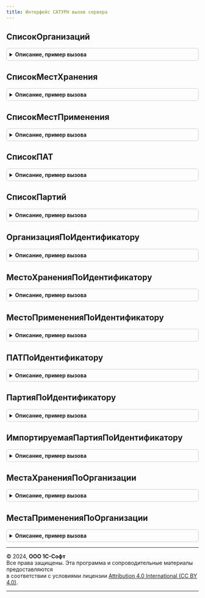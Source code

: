 ```yaml
---
title: Интерфейс САТУРН вызов сервера
---
```



## СписокОрганизаций
<details style="margin: 1em 0; padding: 0.5em; border: 1px solid #ccc; border-radius: 6px;">

<summary style="font-weight: bold; cursor: pointer;">Описание, пример вызова</summary>

```bsl

Функция СписокОрганизаций(ПараметрыПоиска, НомерСтраницы = 1, КоличествоЭлементовНаСтранице = 100) Экспорт
```

Пример вызова
```bsl
Результат = ИнтерфейсСАТУРНВызовСервера.СписокОрганизаций(ПараметрыПоиска, НомерСтраницы, КоличествоЭлементовНаСтранице);
```
</details>

## СписокМестХранения
<details style="margin: 1em 0; padding: 0.5em; border: 1px solid #ccc; border-radius: 6px;">

<summary style="font-weight: bold; cursor: pointer;">Описание, пример вызова</summary>

```bsl

Функция СписокМестХранения(ПараметрыПоиска, НомерСтраницы = 1, КоличествоЭлементовНаСтранице = 100) Экспорт
```

Пример вызова
```bsl
Результат = ИнтерфейсСАТУРНВызовСервера.СписокМестХранения(ПараметрыПоиска, НомерСтраницы, КоличествоЭлементовНаСтранице);
```
</details>

## СписокМестПрименения
<details style="margin: 1em 0; padding: 0.5em; border: 1px solid #ccc; border-radius: 6px;">

<summary style="font-weight: bold; cursor: pointer;">Описание, пример вызова</summary>

```bsl

Функция СписокМестПрименения(ПараметрыПоиска, НомерСтраницы = 1, КоличествоЭлементовНаСтранице = 100) Экспорт
```

Пример вызова
```bsl
Результат = ИнтерфейсСАТУРНВызовСервера.СписокМестПрименения(ПараметрыПоиска, НомерСтраницы, КоличествоЭлементовНаСтранице);
```
</details>

## СписокПАТ
<details style="margin: 1em 0; padding: 0.5em; border: 1px solid #ccc; border-radius: 6px;">

<summary style="font-weight: bold; cursor: pointer;">Описание, пример вызова</summary>

```bsl

Функция СписокПАТ(ПараметрыПоиска, НомерСтраницы = 1, КоличествоЭлементовНаСтранице = 100) Экспорт
```

Пример вызова
```bsl
Результат = ИнтерфейсСАТУРНВызовСервера.СписокПАТ(ПараметрыПоиска, НомерСтраницы, КоличествоЭлементовНаСтранице);
```
</details>

## СписокПартий
<details style="margin: 1em 0; padding: 0.5em; border: 1px solid #ccc; border-radius: 6px;">

<summary style="font-weight: bold; cursor: pointer;">Описание, пример вызова</summary>

```bsl

Функция СписокПартий(ПараметрыПоиска, НомерСтраницы = 1, КоличествоЭлементовНаСтранице = 100) Экспорт
```

Пример вызова
```bsl
Результат = ИнтерфейсСАТУРНВызовСервера.СписокПартий(ПараметрыПоиска, НомерСтраницы, КоличествоЭлементовНаСтранице);
```
</details>

## ОрганизацияПоИдентификатору
<details style="margin: 1em 0; padding: 0.5em; border: 1px solid #ccc; border-radius: 6px;">

<summary style="font-weight: bold; cursor: pointer;">Описание, пример вызова</summary>

```bsl

Функция ОрганизацияПоИдентификатору(Идентификатор) Экспорт
```

Пример вызова
```bsl
Результат = ИнтерфейсСАТУРНВызовСервера.ОрганизацияПоИдентификатору(Идентификатор) 
```
</details>

## МестоХраненияПоИдентификатору
<details style="margin: 1em 0; padding: 0.5em; border: 1px solid #ccc; border-radius: 6px;">

<summary style="font-weight: bold; cursor: pointer;">Описание, пример вызова</summary>

```bsl

Функция МестоХраненияПоИдентификатору(Идентификатор) Экспорт
```

Пример вызова
```bsl
Результат = ИнтерфейсСАТУРНВызовСервера.МестоХраненияПоИдентификатору(Идентификатор) 
```
</details>

## МестоПримененияПоИдентификатору
<details style="margin: 1em 0; padding: 0.5em; border: 1px solid #ccc; border-radius: 6px;">

<summary style="font-weight: bold; cursor: pointer;">Описание, пример вызова</summary>

```bsl

Функция МестоПримененияПоИдентификатору(Идентификатор) Экспорт
```

Пример вызова
```bsl
Результат = ИнтерфейсСАТУРНВызовСервера.МестоПримененияПоИдентификатору(Идентификатор) 
```
</details>

## ПАТПоИдентификатору
<details style="margin: 1em 0; padding: 0.5em; border: 1px solid #ccc; border-radius: 6px;">

<summary style="font-weight: bold; cursor: pointer;">Описание, пример вызова</summary>

```bsl

Функция ПАТПоИдентификатору(Идентификатор) Экспорт
```

Пример вызова
```bsl
Результат = ИнтерфейсСАТУРНВызовСервера.ПАТПоИдентификатору(Идентификатор) 
```
</details>

## ПартияПоИдентификатору
<details style="margin: 1em 0; padding: 0.5em; border: 1px solid #ccc; border-radius: 6px;">

<summary style="font-weight: bold; cursor: pointer;">Описание, пример вызова</summary>

```bsl

Функция ПартияПоИдентификатору(Идентификатор) Экспорт
```

Пример вызова
```bsl
Результат = ИнтерфейсСАТУРНВызовСервера.ПартияПоИдентификатору(Идентификатор) 
```
</details>

## ИмпортируемаяПартияПоИдентификатору
<details style="margin: 1em 0; padding: 0.5em; border: 1px solid #ccc; border-radius: 6px;">

<summary style="font-weight: bold; cursor: pointer;">Описание, пример вызова</summary>

```bsl

Функция ИмпортируемаяПартияПоИдентификатору(Идентификатор) Экспорт
```

Пример вызова
```bsl
Результат = ИнтерфейсСАТУРНВызовСервера.ИмпортируемаяПартияПоИдентификатору(Идентификатор) 
```
</details>

## МестаХраненияПоОрганизации
<details style="margin: 1em 0; padding: 0.5em; border: 1px solid #ccc; border-radius: 6px;">

<summary style="font-weight: bold; cursor: pointer;">Описание, пример вызова</summary>

```bsl

Функция МестаХраненияПоОрганизации(ИдентификаторОрганизации, НомерСтраницы = 1, КоличествоЭлементовНаСтранице = 0) Экспорт
```

Пример вызова
```bsl
Результат = ИнтерфейсСАТУРНВызовСервера.МестаХраненияПоОрганизации(ИдентификаторОрганизации, НомерСтраницы, КоличествоЭлементовНаСтранице);
```
</details>

## МестаПримененияПоОрганизации
<details style="margin: 1em 0; padding: 0.5em; border: 1px solid #ccc; border-radius: 6px;">

<summary style="font-weight: bold; cursor: pointer;">Описание, пример вызова</summary>

```bsl

Функция МестаПримененияПоОрганизации(ИдентификаторОрганизации, НомерСтраницы = 1, КоличествоЭлементовНаСтранице = 0) Экспорт
```

Пример вызова
```bsl
Результат = ИнтерфейсСАТУРНВызовСервера.МестаПримененияПоОрганизации(ИдентификаторОрганизации, НомерСтраницы, КоличествоЭлементовНаСтранице);
```
</details>

---

© 2024, **ООО 1С-Софт**  
Все права защищены. Эта программа и сопроводительные материалы предоставляются  
в соответствии с условиями лицензии [Attribution 4.0 International (CC BY 4.0)](https://creativecommons.org/licenses/by/4.0/legalcode).

---
